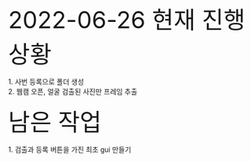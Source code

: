 <font size = 13>2022-06-26 현재 진행상황</font>
<p>1. 사번 등록으로 폴더 생성<br>
2. 웹캠 오픈, 얼굴 검출된 사진만 프레임 추출</p>

<font size = 13>남은 작업</font>
<p>1. 검출과 등록 버튼을 가진 최초 gui 만들기<br>
